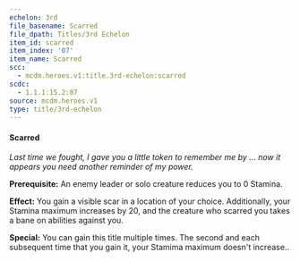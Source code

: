 ```yaml
---
echelon: 3rd
file_basename: Scarred
file_dpath: Titles/3rd Echelon
item_id: scarred
item_index: '07'
item_name: Scarred
scc:
  - mcdm.heroes.v1:title.3rd-echelon:scarred
scdc:
  - 1.1.1:15.2:07
source: mcdm.heroes.v1
type: title/3rd-echelon
---
```


#### Scarred

*Last time we fought, I gave you a little token to remember me by … now it appears you need another reminder of my power.*

**Prerequisite:** An enemy leader or solo creature reduces you to 0 Stamina.

**Effect:** You gain a visible scar in a location of your choice. Additionally, your Stamina maximum increases by 20, and the creature who scarred you takes a bane on abilities against you.

**Special:** You can gain this title multiple times. The second and each subsequent time that you gain it, your Stamima maximum doesn't increase..
